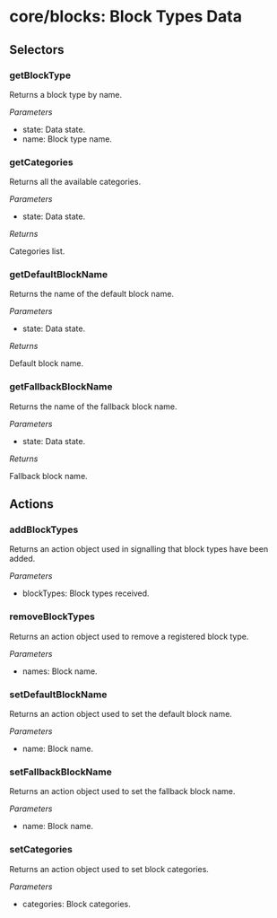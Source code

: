 # **core/blocks**: Block Types Data

## Selectors

### getBlockType

Returns a block type by name.

*Parameters*

 * state: Data state.
 * name: Block type name.

### getCategories

Returns all the available categories.

*Parameters*

 * state: Data state.

*Returns*

Categories list.

### getDefaultBlockName

Returns the name of the default block name.

*Parameters*

 * state: Data state.

*Returns*

Default block name.

### getFallbackBlockName

Returns the name of the fallback block name.

*Parameters*

 * state: Data state.

*Returns*

Fallback block name.

## Actions

### addBlockTypes

Returns an action object used in signalling that block types have been added.

*Parameters*

 * blockTypes: Block types received.

### removeBlockTypes

Returns an action object used to remove a registered block type.

*Parameters*

 * names: Block name.

### setDefaultBlockName

Returns an action object used to set the default block name.

*Parameters*

 * name: Block name.

### setFallbackBlockName

Returns an action object used to set the fallback block name.

*Parameters*

 * name: Block name.

### setCategories

Returns an action object used to set block categories.

*Parameters*

 * categories: Block categories.
